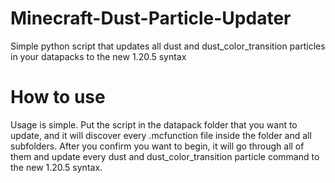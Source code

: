 # Minecraft-Dust-Particle-Updater
Simple python script that updates all dust and dust_color_transition particles in your datapacks to the new 1.20.5 syntax

# How to use
Usage is simple. Put the script in the datapack folder that you want to update, and it will discover every .mcfunction file inside the folder and all subfolders. After you confirm you want to begin, it will go through all of them and update every dust and dust_color_transition particle command to the new 1.20.5 syntax.

